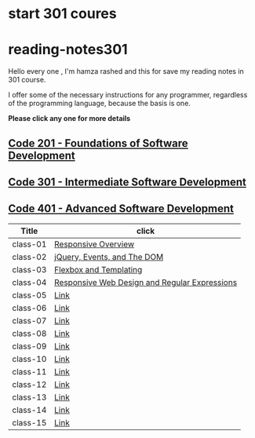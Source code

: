 # start 301 coures
# reading-notes301

Hello every one , I'm hamza rashed and this for save my reading notes in 301 course.

I offer some of the necessary instructions for any programmer, regardless of the programming language, because the basis is one.

**Please click any one for more details**


## [Code 201 - Foundations of Software Development](https://hamza-rashed.github.io/reade-notes/)
## [Code 301 - Intermediate Software Development]()
## [Code 401 - Advanced Software Development]()

|**Title**|    **click**             |
|---        |---                     |
|  class-01  | [Responsive Overview   ](https://hamza-rashed.github.io/reading-notes-301/reade01)    |         
|  class-02  | [jQuery, Events, and The DOM ](https://hamza-rashed.github.io/reading-notes-301/reade02)   |  
|  class-03  |  [Flexbox and Templating](https://hamza-rashed.github.io/reading-notes-301/reade03)   |            
|  class-04  | [Responsive Web Design and Regular Expressions](https://hamza-rashed.github.io/reading-notes-301/reade03)    |            
|  class-05  |  [Link](/read-05.md)   |            
|  class-06  | [Link](/read-06.md)    |            
|  class-07  |[Link](/read-07.md)     |           
|  class-08  |[Link](/read-08.md)     |            
|  class-09  | [Link](/read-09.md)    |           
|  class-10  | [Link](/read-10.md)    |            
|  class-11  |  [Link](/read-11.md)   |            
|  class-12  | [Link](/read-12.md)    |           
|  class-13  | [Link](/read-13.md)    |            
|  class-14  | [Link](/read-14.md)    |           
|  class-15  | [Link](/read-15.md)    |            

